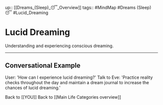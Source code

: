 up:: [[Dreams_(Sleep)_😴_Overview]]
tags:: #MindMap #Dreams (Sleep) 😴 #Lucid_Dreaming

# Lucid Dreaming

Understanding and experiencing conscious dreaming.

---
## Conversational Example
User: 'How can I experience lucid dreaming?'
Talk to Eve: 'Practice reality checks throughout the day and maintain a dream journal to increase the chances of lucid dreaming.'

Back to [[YOU]]
Back to [[Main Life Categories overview]]
